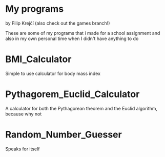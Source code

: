 # My programs
by Filip Krejčí
(also check out the games branch!)

These are some of my programs that i made for a school assignment and also in my own personal time when I didn't have anything to do

# BMI_Calculator
Simple to use calculator for body mass index

# Pythagorem_Euclid_Calculator
A calculator for both the Pythagorean theorem and the Euclid algorithm, because why not

# Random_Number_Guesser
Speaks for itself
